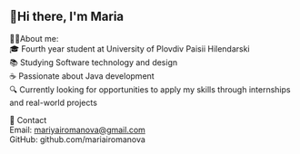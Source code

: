 ## 🤚Hi there, I'm Maria 
 👩‍💻About me:<br/>
🎓 Fourth year student at University of Plovdiv Paisii Hilendarski<br/>
📚 Studying Software technology and design<br/>
☕ Passionate about Java development<br/>
🔍 Currently looking for opportunities to apply my skills through internships and real-world projects<br/>

<n> 📩 Contact<br/>
Email: mariyairоmanova@gmail.com<br/>
GitHub: github.com/mariairomanova<br/>
